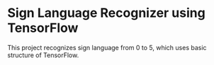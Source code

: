 # Sign Language Recognizer using TensorFlow
 This project recognizes sign language from 0 to 5, which uses basic structure of TensorFlow.
